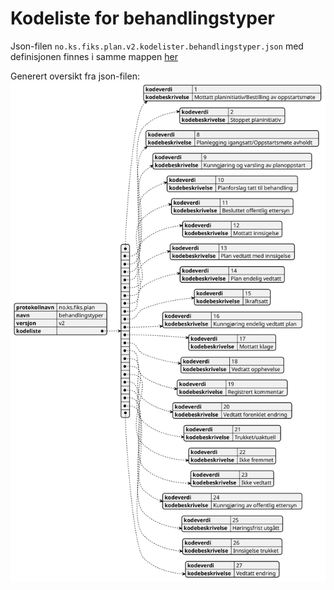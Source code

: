 # Kodeliste for behandlingstyper

Json-filen `no.ks.fiks.plan.v2.kodelister.behandlingstyper.json` med definisjonen finnes i samme mappen [her](no.ks.fiks.plan.v2.kodelister.behandlingstyper.json)

Generert oversikt fra json-filen:
![plantyper](no.ks.fiks.plan.v2.kodelister.behandlingstyper.svg)